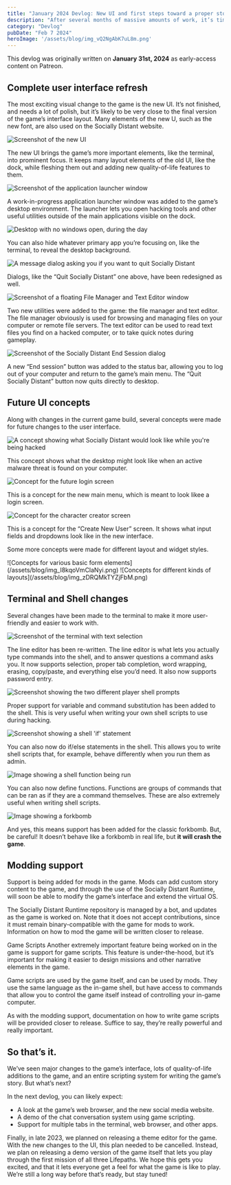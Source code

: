 ```yaml
---
title: "January 2024 Devlog: New UI and first steps toward a proper story"
description: "After several months of massive amounts of work, it’s time for a proper Socially Distant devlog. With a new UI, massive improvements to the terminal and shell, modding support, game scripting support and more, the game is finally getting closer to a proper alpha and private testing. Let’s look at what’s been worked on, what it all means for Socially Distant, and what the plans are going forward."
category: "Devlog"
pubDate: "Feb 7 2024"
heroImage: '/assets/blog/img_vQ2NgAbK7uL8m.png'
---
```


This devlog was originally written on **January 31st, 2024** as early-access content on Patreon.

## Complete user interface refresh
The most exciting visual change to the game is the new UI. It’s not finished, and needs a lot of polish, but it’s likely to be very close to the final version of the game’s interface layout. Many elements of the new U, such as the new font, are also used on the Socially Distant website.

![Screenshot of the new UI](/assets/blog/img_vQ2NgAbK7uL8m.png)

The new UI brings the game’s more important elements, like the terminal, into prominent focus. It keeps many layout elements of the old UI, like the dock, while fleshing them out and adding new quality-of-life features to them.

![Screenshot of the application launcher window](/assets/blog/img_QGX3qaRjBtcEL.png)

A work-in-progress application launcher window was added to the game’s desktop environment. The launcher lets you open hacking tools and other useful utilities outside of the main applications visible on the dock.

![Desktop with no windows open, during the day](/assets/blog/img_17gu40gQrkyaq.png)

You can also hide whatever primary app you’re focusing on, like the terminal, to reveal the desktop background.

![A message dialog asking you if you want to quit Socially Distant](/assets/blog/img_Fgvs1V0hCV9MG.png)

Dialogs, like the “Quit Socially Distant” one above, have been redesigned as well.

![Screenshot of a floating File Manager and Text Editor window](/assets/blog/img_yyZfrLcKLQJvV.png)

Two new utilities were added to the game: the file manager and text editor. The file manager obviously is used for browsing and managing files on your computer or remote file servers. The text editor can be used to read text files you find on a hacked computer, or to take quick notes during gameplay.

![Screenshot of the Socially Distant End Session dialog](/assets/blog/img_CvwQrZloXnq1U.png)

A new “End session” button was added to the status bar, allowing you to log out of your computer and return to the game’s main menu. The “Quit Socially Distant” button now quits directly to desktop.

## Future UI concepts
Along with changes in the current game build, several concepts were made for future changes to the user interface.

![A concept showing what Socially Distant would look like while you're being hacked](/assets/blog/img_WJH7he2JML69m.png)

This concept shows what the desktop might look like when an active malware threat is found on your computer.

![Concept for the future login screen](/assets/blog/img_XRwopHFugiPwc.png)

This is a concept for the new main menu, which is meant to look likee a login screen.

![Concept for the character creator screen](/assets/blog/img_tBQj2JM5vsAMX.png)

This is a concept for the “Create New User” screen. It shows what input fields and dropdowns look like in the new interface.

Some more concepts were made for different layout and widget styles.

<div class="grid grid-cols-1 md:grid-cols-2">
![Concepts for various basic form elements](/assets/blog/img_I8kqoVmClaNyi.png)
![Concepts for different kinds of layouts](/assets/blog/img_zDRQMkTYZjFbM.png)
</div>

## Terminal and Shell changes
Several changes have been made to the terminal to make it more user-friendly and easier to work with.

![Screenshot of the terminal with text selection](/assets/blog/img_sMItkPeejFuUy.png)

The line editor has been re-written. The line editor is what lets you actually type commands into the shell, and to answer questions a command asks you. It now supports selection, proper tab completion, word wrapping, erasing, copy/paste, and everything else you’d need. It also now supports password entry.

![Screenshot showing the two different player shell prompts](/assets/blog/img_H1L9yHxR54lyy.png)

Proper support for variable and command substitution has been added to the shell. This is very useful when writing your own shell scripts to use during hacking.

![Screenshot showing a shell 'if' statement](/assets/blog/img_kCbM1RsSFqmUQ.png)

You can also now do if/else statements in the shell. This allows you to write shell scripts that, for example, behave differently when you run them as admin.

![Image showing a shell function being run](/assets/blog/img_ErVtj8rJ0N4D4.png)

You can also now define functions. Functions are groups of commands that can be ran as if they are a command themselves. These are also extremely useful when writing shell scripts.

![Image showing a forkbomb](/assets/blog/img_QBzAUv8p46Y8m.png)

And yes, this means support has been added for the classic forkbomb. But, be careful! It doesn’t behave like a forkbomb in real life, but **it will crash the game**.

## Modding support
Support is being added for mods in the game. Mods can add custom story content to the game, and through the use of the Socially Distant Runtime, will soon be able to modify the game’s interface and extend the virtual OS.

The Socially Distant Runtime repository is managed by a bot, and updates as the game is worked on. Note that it does not accept contributions, since it must remain binary-compatible with the game for mods to work. Information on how to mod the game will be written closer to release.

Game Scripts
Another extremely important feature being worked on in the game is support for game scripts. This feature is under-the-hood, but it’s important for making it easier to design missions and other narrative elements in the game.

Game scripts are used by the game itself, and can be used by mods. They use the same language as the in-game shell, but have access to commands that allow you to control the game itself instead of controlling your in-game computer.

As with the modding support, documentation on how to write game scripts will be provided closer to release. Suffice to say, they’re really powerful and really important.

## So that’s it.
We’ve seen major changes to the game’s interface, lots of quality-of-life additions to the game, and an entire scripting system for writing the game’s story. But what’s next?

In the next devlog, you can likely expect:

 - A look at the game’s web browser, and the new social media website.
 - A demo of the chat conversation system using game scripting.
 - Support for multiple tabs in the terminal, web browser, and other apps.

Finally, in late 2023, we planned on releasing a theme editor for the game. With the new changes to the UI, this plan needed to be cancelled. Instead, we plan on releasing a demo version of the game itself that lets you play through the first mission of all three Lifepaths. We hope this gets you excited, and that it lets everyone get a feel for what the game is like to play. We’re still a long way before that’s ready, but stay tuned!